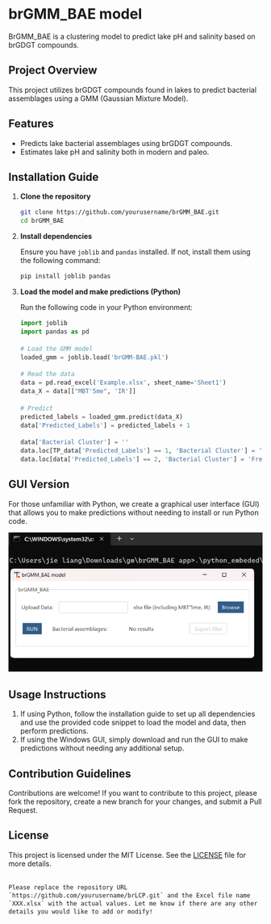 # brGMM_BAE model

BrGMM_BAE  is a clustering model to predict lake pH and salinity based on brGDGT compounds.

## Project Overview

This project utilizes brGDGT compounds found in lakes to predict bacterial assemblages using a GMM (Gaussian Mixture Model).

## Features

- Predicts lake bacterial assemblages using brGDGT compounds.
- Estimates lake pH and salinity both in modern and paleo.

## Installation Guide

1. **Clone the repository**

   ```bash
   git clone https://github.com/yourusername/brGMM_BAE.git
   cd brGMM_BAE

2. **Install dependencies**

   Ensure you have `joblib` and `pandas` installed. If not, install them using the following command:

   ```bash
   pip install joblib pandas
   ```

3. **Load the model and make predictions (Python)**

   Run the following code in your Python environment:

   ```python
   import joblib
   import pandas as pd
   
   # Load the GMM model
   loaded_gmm = joblib.load('brGMM-BAE.pkl')
   
   # Read the data
   data = pd.read_excel('Example.xlsx', sheet_name='Sheet1')
   data_X = data[["MBT'5me", 'IR']]
   
   # Predict
   predicted_labels = loaded_gmm.predict(data_X)
   data['Predicted_Labels'] = predicted_labels + 1
   
   data['Bacterial Cluster'] = ''
   data.loc[TP_data['Predicted_Labels'] == 1, 'Bacterial Cluster'] = 'Halo-alkalophylic Species'
   data.loc[data['Predicted_Labels'] == 2, 'Bacterial Cluster'] = 'Freshwater Species'
   ```

## GUI Version

For those unfamiliar with Python, we create a graphical user interface (GUI) that allows you to make predictions without needing to install or run Python code.

![alt 属性文本](https://github.com/jieliangbio/brGMM_BAE/blob/main/Images/brGMMapp.png)

## Usage Instructions

1. If using Python, follow the installation guide to set up all dependencies and use the provided code snippet to load the model and data, then perform predictions.
2. If using the Windows GUI, simply download and run the GUI to make predictions without needing any additional setup.

## Contribution Guidelines

Contributions are welcome! If you want to contribute to this project, please fork the repository, create a new branch for your changes, and submit a Pull Request.

## License

This project is licensed under the MIT License. See the [LICENSE](LICENSE) file for more details.
```

Please replace the repository URL `https://github.com/yourusername/brLCP.git` and the Excel file name `XXX.xlsx` with the actual values. Let me know if there are any other details you would like to add or modify!

